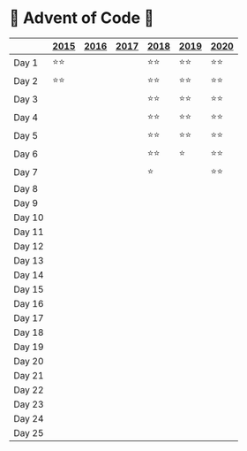 # :christmas_tree: Advent of Code :christmas_tree:

|        | [2015](https://adventofcode.com/2015) | [2016](https://adventofcode.com/2016) | [2017](https://adventofcode.com/2017) | [2018](https://adventofcode.com/2018) | [2019](https://adventofcode.com/2019) | [2020](https://adventofcode.com/2020) |
| ------ | ------------------------------------- | ------------------------------------- | ------------------------------------- | ------------------------------------- | ------------------------------------- | ------------------------------------- |
| Day 1  | :star::star:                          |                                       |                                       | :star::star:                          | :star::star:                          | :star::star:                          |
| Day 2  | :star::star:                          |                                       |                                       | :star::star:                          | :star::star:                          | :star::star:                          |
| Day 3  |                                       |                                       |                                       | :star::star:                          | :star::star:                          | :star::star:                          |
| Day 4  |                                       |                                       |                                       | :star::star:                          | :star::star:                          | :star::star:                          |
| Day 5  |                                       |                                       |                                       | :star::star:                          | :star::star:                          | :star::star:                          |
| Day 6  |                                       |                                       |                                       | :star::star:                          | :star:                                | :star::star:                          |
| Day 7  |                                       |                                       |                                       | :star:                                |                                       | :star::star:                          |
| Day 8  |                                       |                                       |                                       |                                       |                                       |                                       |
| Day 9  |                                       |                                       |                                       |                                       |                                       |                                       |
| Day 10 |                                       |                                       |                                       |                                       |                                       |                                       |
| Day 11 |                                       |                                       |                                       |                                       |                                       |                                       |
| Day 12 |                                       |                                       |                                       |                                       |                                       |                                       |
| Day 13 |                                       |                                       |                                       |                                       |                                       |                                       |
| Day 14 |                                       |                                       |                                       |                                       |                                       |                                       |
| Day 15 |                                       |                                       |                                       |                                       |                                       |                                       |
| Day 16 |                                       |                                       |                                       |                                       |                                       |                                       |
| Day 17 |                                       |                                       |                                       |                                       |                                       |                                       |
| Day 18 |                                       |                                       |                                       |                                       |                                       |                                       |
| Day 19 |                                       |                                       |                                       |                                       |                                       |                                       |
| Day 20 |                                       |                                       |                                       |                                       |                                       |                                       |
| Day 21 |                                       |                                       |                                       |                                       |                                       |                                       |
| Day 22 |                                       |                                       |                                       |                                       |                                       |                                       |
| Day 23 |                                       |                                       |                                       |                                       |                                       |                                       |
| Day 24 |                                       |                                       |                                       |                                       |                                       |                                       |
| Day 25 |                                       |                                       |                                       |                                       |                                       |                                       |
